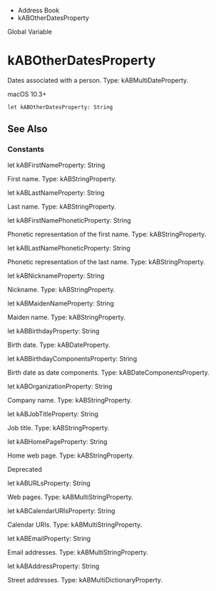 

- Address Book
-  kABOtherDatesProperty 

Global Variable

# kABOtherDatesProperty

Dates associated with a person. Type: kABMultiDateProperty.

macOS 10.3+

``` source
let kABOtherDatesProperty: String
```

## See Also

### Constants

let kABFirstNameProperty: String

First name. Type: kABStringProperty.

let kABLastNameProperty: String

Last name. Type: kABStringProperty.

let kABFirstNamePhoneticProperty: String

Phonetic representation of the first name. Type: kABStringProperty.

let kABLastNamePhoneticProperty: String

Phonetic representation of the last name. Type: kABStringProperty.

let kABNicknameProperty: String

Nickname. Type: kABStringProperty.

let kABMaidenNameProperty: String

Maiden name. Type: kABStringProperty.

let kABBirthdayProperty: String

Birth date. Type: kABDateProperty.

let kABBirthdayComponentsProperty: String

Birth date as date components. Type: kABDateComponentsProperty.

let kABOrganizationProperty: String

Company name. Type: kABStringProperty.

let kABJobTitleProperty: String

Job title. Type: kABStringProperty.

let kABHomePageProperty: String

Home web page. Type: kABStringProperty.

Deprecated

let kABURLsProperty: String

Web pages. Type: kABMultiStringProperty.

let kABCalendarURIsProperty: String

Calendar URIs. Type: kABMultiStringProperty.

let kABEmailProperty: String

Email addresses. Type: kABMultiStringProperty.

let kABAddressProperty: String

Street addresses. Type: kABMultiDictionaryProperty.

